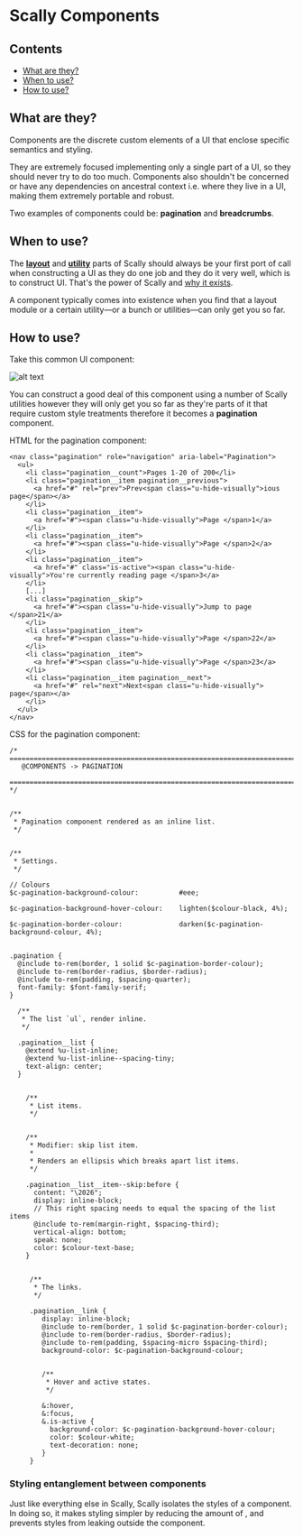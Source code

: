 # Scally Components




## Contents

- [What are they?](#what-are-they)
- [When to use?](#when-to-use)
- [How to use?](#how-to-use)




## What are they?

Components are the discrete custom elements of a UI that enclose specific semantics and styling. 

They are extremely focused implementing only a single part of a UI, so they should never try to do too much. Components also shouldn't be concerned or have any dependencies on ancestral context i.e. where they live in a UI, making them extremely portable and robust.

Two examples of components could be: **pagination** and **breadcrumbs**.




## When to use?

The [**layout**](layout/README.md) and [**utility**](Utilities/README.md) parts of Scally should always be your first port of call when constructing a UI as they do one job and they do it very well, which is to construct UI. That's the power of Scally and [why it exists](https://github.com/westfieldlabs/scally#what-is-scally).

A component typically comes into existence when you find that a layout module or a certain utility—or a bunch or utilities—can only get you so far.




## How to use?

Take this common UI component:

![alt text](https://s3.amazonaws.com/uploads.hipchat.com/33649/339750/pe5iBm20LpLADVn/Screen%20Shot%202014-11-17%20at%2010.51.26%20am.png "A Scally pagination component")

You can construct a good deal of this component using a number of Scally utilities however they will only get you so far as they're parts of it that require custom style treatments therefore it becomes a **pagination** component.

HTML for the pagination component:

```
<nav class="pagination" role="navigation" aria-label="Pagination">
  <ul>
    <li class="pagination__count">Pages 1-20 of 200</li>
    <li class="pagination__item pagination__previous">
      <a href="#" rel="prev">Prev<span class="u-hide-visually">ious page</span></a>
    </li>
    <li class="pagination__item">
      <a href="#"><span class="u-hide-visually">Page </span>1</a>
    </li>
    <li class="pagination__item">
      <a href="#"><span class="u-hide-visually">Page </span>2</a>
    </li>
    <li class="pagination__item">
      <a href="#" class="is-active"><span class="u-hide-visually">You're currently reading page </span>3</a>
    </li>
    [...]
    <li class="pagination__skip">
      <a href="#"><span class="u-hide-visually">Jump to page </span>21</a>
    </li>
    <li class="pagination__item">
      <a href="#"><span class="u-hide-visually">Page </span>22</a>
    </li>
    <li class="pagination__item">
      <a href="#"><span class="u-hide-visually">Page </span>23</a>
    </li>
    <li class="pagination__item pagination__next">
      <a href="#" rel="next">Next<span class="u-hide-visually"> page</span></a>
    </li>
  </ul>
</nav>
```

CSS for the pagination component:

```
/* ============================================================================
   @COMPONENTS -> PAGINATION
   ========================================================================= */


/**
 * Pagination component rendered as an inline list.
 */


/**
 * Settings.
 */

// Colours
$c-pagination-background-colour:          #eee;

$c-pagination-background-hover-colour:    lighten($colour-black, 4%);

$c-pagination-border-colour:              darken($c-pagination-background-colour, 4%);


.pagination {
  @include to-rem(border, 1 solid $c-pagination-border-colour);
  @include to-rem(border-radius, $border-radius);
  @include to-rem(padding, $spacing-quarter);
  font-family: $font-family-serif;
}

  /**
   * The list `ul`, render inline.
   */
  
  .pagination__list {
    @extend %u-list-inline;
    @extend %u-list-inline--spacing-tiny;
    text-align: center;
  }


    /**
     * List items.
     */
  
  
    /**
     * Modifier: skip list item.
     *
     * Renders an ellipsis which breaks apart list items.
     */

    .pagination__list__item--skip:before {
      content: "\2026";
      display: inline-block;
      // This right spacing needs to equal the spacing of the list items
      @include to-rem(margin-right, $spacing-third);
      vertical-align: bottom;
      speak: none;
      color: $colour-text-base;
    }


     /**
      * The links.
      */

     .pagination__link {
        display: inline-block;
        @include to-rem(border, 1 solid $c-pagination-border-colour);
        @include to-rem(border-radius, $border-radius);
        @include to-rem(padding, $spacing-micro $spacing-third);
        background-color: $c-pagination-background-colour;


        /**
         * Hover and active states.
         */

        &:hover,
        &:focus,
        &.is-active {
          background-color: $c-pagination-background-hover-colour;
          color: $colour-white;
          text-decoration: none;
        }
     }
```


### Styling entanglement between components

Just like everything else in Scally, Scally isolates the styles of a component. In doing so, it makes styling simpler by reducing the amount of , and prevents styles from leaking outside the component.
